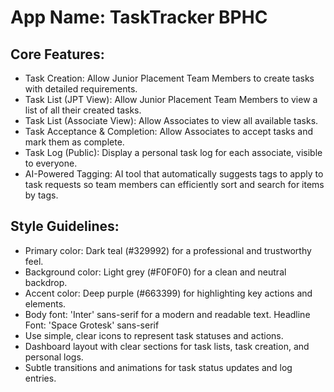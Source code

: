 # **App Name**: TaskTracker BPHC

## Core Features:

- Task Creation: Allow Junior Placement Team Members to create tasks with detailed requirements.
- Task List (JPT View): Allow Junior Placement Team Members to view a list of all their created tasks.
- Task List (Associate View): Allow Associates to view all available tasks.
- Task Acceptance & Completion: Allow Associates to accept tasks and mark them as complete.
- Task Log (Public): Display a personal task log for each associate, visible to everyone.
- AI-Powered Tagging: AI tool that automatically suggests tags to apply to task requests so team members can efficiently sort and search for items by tags.

## Style Guidelines:

- Primary color: Dark teal (#329992) for a professional and trustworthy feel.
- Background color: Light grey (#F0F0F0) for a clean and neutral backdrop.
- Accent color: Deep purple (#663399) for highlighting key actions and elements.
- Body font: 'Inter' sans-serif for a modern and readable text. Headline Font: 'Space Grotesk' sans-serif
- Use simple, clear icons to represent task statuses and actions.
- Dashboard layout with clear sections for task lists, task creation, and personal logs.
- Subtle transitions and animations for task status updates and log entries.